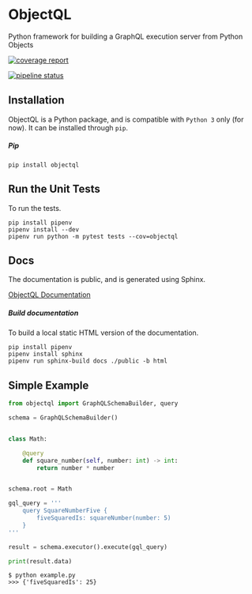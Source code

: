 # ObjectQL
Python framework for building a GraphQL execution server from Python Objects

[![coverage report](https://gitlab.com/kiwi-ninja/objectql/badges/master/coverage.svg)](https://gitlab.com/kiwi-ninja/pygql/commits/master)

[![pipeline status](https://gitlab.com/kiwi-ninja/objectql/badges/master/pipeline.svg)](https://gitlab.com/kiwi-ninja/pygql/commits/master)

## Installation
ObjectQL is a Python package, and is compatible with `Python 3` only (for now). It can be installed through `pip`.

##### Pip
```
pip install objectql
```

## Run the Unit Tests
To run the tests.
```
pip install pipenv
pipenv install --dev
pipenv run python -m pytest tests --cov=objectql
```

## Docs

The documentation is public, and is generated using Sphinx.

[ObjectQL Documentation](https://kiwi-ninja.gitlab.io/objectql)

##### Build documentation
To build a local static HTML version of the documentation.
```
pip install pipenv
pipenv install sphinx
pipenv run sphinx-build docs ./public -b html
```

## Simple Example
``` python
from objectql import GraphQLSchemaBuilder, query

schema = GraphQLSchemaBuilder()


class Math:

    @query
    def square_number(self, number: int) -> int:
        return number * number


schema.root = Math

gql_query = '''
    query SquareNumberFive {
        fiveSquaredIs: squareNumber(number: 5)
    }
'''

result = schema.executor().execute(gql_query)

print(result.data)
```

``` text
$ python example.py
>>> {'fiveSquaredIs': 25}
```